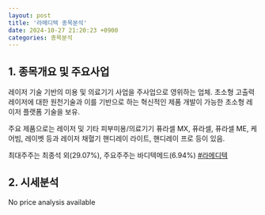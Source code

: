 ```yaml
---
layout: post
title: '라메디텍 종목분석'
date: 2024-10-27 21:20:23 +0900
categories: 종목분석
---
```


## 1. 종목개요 및 주요사업

레이저 기술 기반의 미용 및 의료기기 사업을 주사업으로 영위하는 업체. 초소형 고출력 레이저에 대한 원천기술과 이를 기반으로 하는 혁신적인 제품 개발이 가능한 초소형 레이저 플랫폼 기술을 보유. 

주요 제품으로는 레이저 및 기타 피부미용/의료기기 퓨라셀 MX, 퓨라셀, 퓨라셀 ME, 케어빔, 레이벳 등과 레이저 채혈기 핸디레이 라이트, 핸디레이 프로 등이 있음.

최대주주는 최종석 외(29.07%), 주요주주는 바디텍메드(6.94%)
[#라메디텍](#)

## 2. 시세분석

No price analysis available
